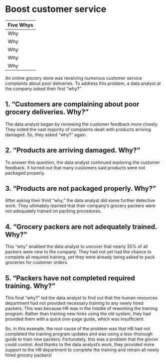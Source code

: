 # Boost customer service

|Five Whys|
|---|
|Why|
|Why|
|Why|
|Why|
|Why|

An online grocery store was receiving numerous customer service complaints about poor deliveries. To address this problem, a data analyst at the company asked their first “why?”

## 1. “Customers are complaining about poor grocery deliveries. Why?”

The data analyst began by reviewing the customer feedback more closely. They noted the vast majority of complaints dealt with products arriving damaged. So, they asked “why?” again.

## 2. “Products are arriving damaged. Why?”

To answer this question, the data analyst continued exploring the customer feedback. It turned out that many customers said products were not packaged properly.

## 3. “Products are not packaged properly. Why?”

After asking their third “why,” the data analyst did some further detective work. They ultimately learned that their company’s grocery packers were not adequately trained on packing procedures.

## 4. “Grocery packers are not adequately trained. Why?”

This “why” enabled the data analyst to uncover that nearly 35% of all packers were new to the company. They had not yet had the chance to complete all required training, yet they were already being asked to pack groceries for customer orders.

## 5. “Packers have not completed required training. Why?”

This final “why?” led the data analyst to find out that the human resources department had not provided necessary training to any newly hired packers. This was because HR was in the middle of reworking the training program. Rather than training new hires using the old system, they had provided them with a quick one-page guide, which was insufficient. 

So, in this example, the root cause of the problem was that HR had not completed the training program updates and was using a less-thorough guide to train new packers. Fortunately, this was a problem that the grocer could control. And thanks to the data analyst’s work, they provided more support to the HR department to complete the training and retrain all newly hired grocery packers!